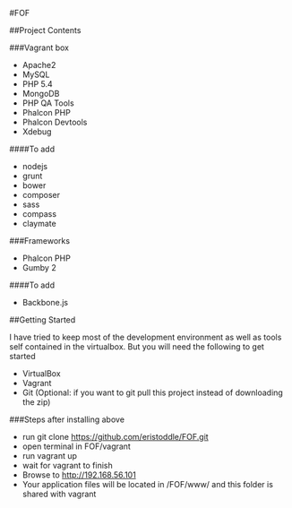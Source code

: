 #FOF

##Project Contents

###Vagrant box
- Apache2
- MySQL
- PHP 5.4
- MongoDB
- PHP QA Tools
- Phalcon PHP
- Phalcon Devtools
- Xdebug

####To add
- nodejs
- grunt
- bower
- composer
- sass
- compass
- claymate

###Frameworks
- Phalcon PHP
- Gumby 2

####To add
- Backbone.js

##Getting Started

I have tried to keep most of the development environment as well as tools self contained in the virtualbox. But you will need the following to get started

- VirtualBox
- Vagrant
- Git (Optional: if you want to git pull this project instead of downloading the zip)

###Steps after installing above

- run git clone https://github.com/eristoddle/FOF.git
- open terminal in FOF/vagrant
- run vagrant up
- wait for vagrant to finish
- Browse to http://192.168.56.101
- Your application files will be located in /FOF/www/ and this folder is shared with vagrant